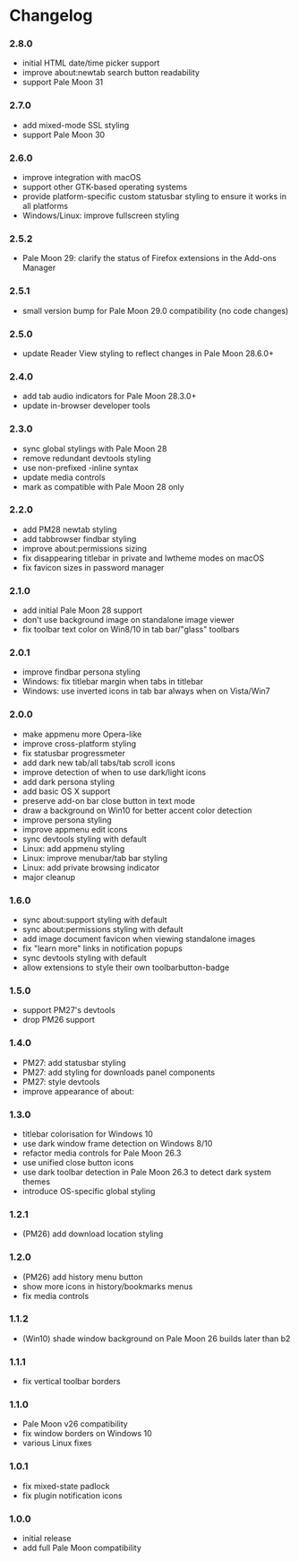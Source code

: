 # Changelog

### 2.8.0
- initial HTML date/time picker support
- improve about:newtab search button readability
- support Pale Moon 31

### 2.7.0
- add mixed-mode SSL styling
- support Pale Moon 30

### 2.6.0
- improve integration with macOS
- support other GTK-based operating systems
- provide platform-specific custom statusbar styling to ensure it works in all platforms
- Windows/Linux: improve fullscreen styling

### 2.5.2
- Pale Moon 29: clarify the status of Firefox extensions in the Add-ons Manager

### 2.5.1
- small version bump for Pale Moon 29.0 compatibility (no code changes)

### 2.5.0
- update Reader View styling to reflect changes in Pale Moon 28.6.0+

### 2.4.0
- add tab audio indicators for Pale Moon 28.3.0+
- update in-browser developer tools

### 2.3.0
- sync global stylings with Pale Moon 28
- remove redundant devtools styling
- use non-prefixed -inline syntax
- update media controls
- mark as compatible with Pale Moon 28 only

### 2.2.0
- add PM28 newtab styling
- add tabbrowser findbar styling
- improve about:permissions sizing
- fix disappearing titlebar in private and lwtheme modes on macOS
- fix favicon sizes in password manager

### 2.1.0
- add initial Pale Moon 28 support
- don't use background image on standalone image viewer
- fix toolbar text color on Win8/10 in tab bar/"glass" toolbars

### 2.0.1
- improve findbar persona styling
- Windows: fix titlebar margin when tabs in titlebar
- Windows: use inverted icons in tab bar always when on Vista/Win7

### 2.0.0
- make appmenu more Opera-like
- improve cross-platform styling
- fix statusbar progressmeter
- add dark new tab/all tabs/tab scroll icons
- improve detection of when to use dark/light icons
- add dark persona styling
- add basic OS X support
- preserve add-on bar close button in text mode
- draw a background on Win10 for better accent color detection
- improve persona styling
- improve appmenu edit icons
- sync devtools styling with default
- Linux: add appmenu styling
- Linux: improve menubar/tab bar styling
- Linux: add private browsing indicator
- major cleanup

### 1.6.0
- sync about:support styling with default
- sync about:permissions styling with default
- add image document favicon when viewing standalone images
- fix "learn more" links in notification popups
- sync devtools styling with default
- allow extensions to style their own toolbarbutton-badge

### 1.5.0
- support PM27's devtools
- drop PM26 support

### 1.4.0
- PM27: add statusbar styling
- PM27: add styling for downloads panel components
- PM27: style devtools
- improve appearance of about:

### 1.3.0
- titlebar colorisation for Windows 10
- use dark window frame detection on Windows 8/10
- refactor media controls for Pale Moon 26.3
- use unified close button icons
- use dark toolbar detection in Pale Moon 26.3 to detect dark system themes
- introduce OS-specific global styling

### 1.2.1
- (PM26) add download location styling

### 1.2.0
- (PM26) add history menu button
- show more icons in history/bookmarks menus
- fix media controls

### 1.1.2
- (Win10) shade window background on Pale Moon 26 builds later than b2

### 1.1.1
- fix vertical toolbar borders

### 1.1.0
- Pale Moon v26 compatibility
- fix window borders on Windows 10
- various Linux fixes

### 1.0.1
- fix mixed-state padlock
- fix plugin notification icons

### 1.0.0
- initial release
- add full Pale Moon compatibility
